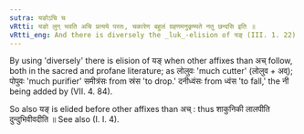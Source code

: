 ```yaml
---
sutra: यङोऽचि च
vRtti: यङो लुग् भवति अचि प्रत्यये परतः, चकारेण बहुलं ग्रहणमनुकृष्यते नतु छन्दसि इति ॥
vRtti_eng: And there is diversely the _luk_-elision of यङ् (III. 1. 22) when the affix अच् (III. 1. 131) follows.
---
```

By using 'diversely' there is elision of यङ् when other affixes than अच् follow, both in the sacred and profane literature; as लोलुवः 'much cutter' (लोलुव + अव्); पोपुवः 'much purifier' समीत्रंसः from स्रंस 'to drop.' दनीध्वंसः from ध्वंस 'to fall,' the नी being added by (VII. 4. 84).

So also यङ् is elided before other affixes than अच् : thus शाकुनिकी लालपीति दुन्दुभिवीवदीति ॥ See also (I. I. 4).
